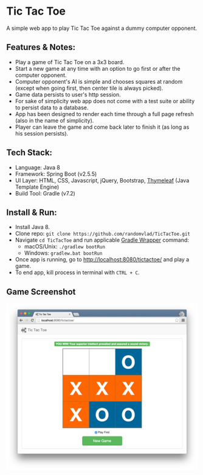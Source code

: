# Tic Tac Toe

A simple web app to play Tic Tac Toe against a dummy computer opponent.
 
## Features & Notes:
* Play a game of Tic Tac Toe on a 3x3 board.
* Start a new game at any time with an option to go first or after the computer opponent.
* Computer opponent's AI is simple and chooses squares at random (except when going first, then center tile is always picked).
* Game data persists to user's http session.
* For sake of simplicity web app does not come with a test suite or ability to persist data to a database.
* App has been designed to render each time through a full page refresh (also in the name of simplicity).
* Player can leave the game and come back later to finish it (as long as his session persists).

## Tech Stack:
* Language: Java 8
* Framework: Spring Boot (v2.5.5)
* UI Layer: HTML, CSS, Javascript, jQuery, Bootstrap, [Thymeleaf](http://www.thymeleaf.org/) (Java Template Engine)
* Build Tool: Gradle (v7.2)

## Install & Run:
* Install Java 8.
* Clone repo: `git clone https://github.com/randomvlad/TicTacToe.git`
* Navigate `cd TicTacToe` and run applicable [Gradle Wrapper](https://docs.gradle.org/current/userguide/gradle_wrapper.html#sec:using_wrapper) command:
  * macOS/Unix: `./gradlew bootRun`
  * Windows: `gradlew.bat bootRun`
* Once app is running, go to [http://localhost:8080/tictactoe/](http://localhost:8080/tictactoe/) and play a game.
* To end app, kill process in terminal with `CTRL + C`. 

## Game Screenshot
<img src="src/main/resources/static/images/tictactoe_screenshot_1.png" style="width: 800px; height: 694;" />
